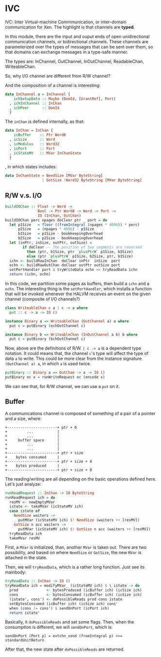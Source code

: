 # IVC

IVC: Inter Virtual-machine Commmunication, or inter-domain communication for Xen. The highlight is that channels are **typed**.

In this module, there are the input and ouput ends of open unidirectional communication channels, or bidirectional channels. These channels are parameterized over the types of messages that can be sent over them, so that domains can exchange messages in a type-safe manner.

The types are: InChannel, OutChannel, InOutChannel, ReadableChan, WriteableChan.

So, why I/O channel are different from R/W channel?


And the composition of a channel is interesting:

```haskell
data InChannel a = InChannel {
    ichSetupData :: Maybe (DomId, [GrantRef], Port)
  , ichInChannel :: InChan
  , ichPeer      :: DomId
  }
```

The `inChan` is defined internally, as that:

```haskell
data InChan = InChan {
    icBuffer    :: Ptr Word8
  , icSize      :: Word
  , icModulus   :: Word32
  , icPort      :: Port
  , icStateMV   :: MVar InChanState
  }
```

, in which states includes:

```haskell
data InChanState = NeedSize [MVar ByteString]
                 | GotSize !Word32 ByteString [MVar ByteString]
```

## R/W v.s. I/O

```haskell
buildIOChan :: Float -> Word ->
               Bool -> Ptr Word8 -> Word -> Port ->
               IO (InChan, OutChan)
buildIOChan perc npages doClear ptr _ port = do
  let p1Size   = floor ((fromIntegral (npages * 4096)) * perc)
      p2Size   = (npages * 4096) - p1Size
      b1Size   = p1Size - bookkeepingOverhead
      b2Size   = p2Size - bookkeepingOverhead
  let (inPtr, inSize, outPtr, outSize) =
        if doClear -- The position of two segments are reversed
          then (ptr, b1Size, ptr `plusPtrW` p1Size, b2Size)
          else (ptr `plusPtrW` p1Size, b2Size, ptr, b1Size)
  ichn <- buildRawInChan  doClear inPtr  inSize  port
  ochn <- buildRawOutChan doClear outPtr outSize port
  setPortHandler port $ tryWriteData ochn >> tryReadData ichn
  return (ichn, ochn)
```

In this code, we partition some pages as buffers, then build a `ichn` and a `ochn`. The interesting  thing is the `setPortHandler`, which installs a function that will be invoked whenever the HALVM receives an event on the given channel (composite of I/O channels?)

```haskell
class WriteableChan c a | c -> a where
  put :: c -> a -> IO ()

instance Binary a => WriteableChan (OutChannel a) a where
  put c = putBinary (ochOutChannel c)

instance Binary b => WriteableChan (InOutChannel a b) b where
  put c = putBinary (bchOutChannel c)
```

Now, above are the definitions of R/W. `| c -> a` is a dependent type notation. It could means that, the channel `c`'s type will affect the type of data `a` to write. This could be more clear from the instance signature `(OutChannel a) a`, in which `a` is used twice.

```haskell
putBinary :: Binary a => OutChan -> a -> IO ()
putBinary oc x = runWriteRequest oc (encode x)
```
We can see that, for R/W channel, we can use a `put` on it.

## Buffer
A communications channel is composed of something of a pair of a pointer and a size, where:

	+-----------------------+ ptr + 0
	+         ...           |
	+         ...           |
	+     buffer space      |
	+         ...           |
	+         ...           |
	+-----------------------+ ptr + size
	+    bytes consumed     |
	+-----------------------+ ptr + size + 4
	+    bytes produced     |
	+-----------------------+ ptr + size + 8

The reading/writing are all depending on the basic operations defined here. Let's just analyze: 

```haskell
runReadRequest :: InChan -> IO ByteString
runReadRequest ich = do
  resMV <- newEmptyMVar
  istate <- takeMVar (icStateMV ich)
  case istate of
    NeedSize waiters ->
      putMVar (icStateMV ich) $! NeedSize (waiters ++ [resMV])
    GotSize n acc waiters ->
      putMVar (icStateMV ich) $! GotSize n acc (waiters ++ [resMV])
  tryReadData ich
  takeMVar resMV
```

First, a `MVar` is initialized, than, another `MVar` is taken out. There are two possibility, and based on where `NeedSize` or `GotSize`, the new `MVar` is attached in the state.

Then, we will `tryReadData`, which is a rather long function. Just see its mainbody:

```haskell
tryReadData :: InChan -> IO ()
tryReadData ich = modifyMVar_ (icStateMV ich) $ \ istate -> do
  prod             <- bytesProduced (icBuffer ich) (icSize ich)
  cons             <- bytesConsumed (icBuffer ich) (icSize ich)
  (istate', cons') <- doPossibleReads prod cons istate
  setBytesConsumed (icBuffer ich) (icSize ich) cons'
  when (cons /= cons') $ sendOnPort (icPort ich)
  return istate'
```

Basically, it `doPossibleReads` and set some flags. Then, when the consumption is different, we will `sendOnPort`, which is:

	sendOnPort (Port p) = evtchn_send (fromIntegral p) >>= standardUnitReturn

After that, the new state after `doPossibleReads` are returned.